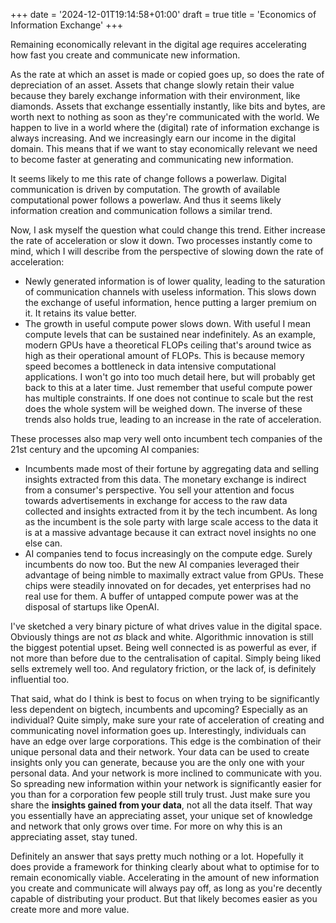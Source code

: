 +++
date = '2024-12-01T19:14:58+01:00'
draft = true
title = 'Economics of Information Exchange'
+++

Remaining economically relevant in the digital age requires accelerating how fast you create and communicate new information.

<!--more-->

As the rate at which an asset is made or copied goes up, so does the rate of depreciation of an asset. Assets that change slowly retain their value because they barely exchange information with their environment, like diamonds. Assets that exchange essentially instantly, like bits and bytes, are worth next to nothing as soon as they're communicated with the world. We happen to live in a world where the (digital) rate of information exchange is always increasing. And we increasingly earn our income in the digital domain. This means that if we want to stay economically relevant we need to become faster at generating and communicating new information.

It seems likely to me this rate of change follows a powerlaw. Digital communication is driven by computation. The growth of available computational power follows a powerlaw. And thus it seems likely information creation and communication follows a similar trend.

Now, I ask myself the question what could change this trend. Either increase the rate of acceleration or slow it down. Two processes instantly come to mind, which I will describe from the perspective of slowing down the rate of acceleration:
- Newly generated information is of lower quality, leading to the saturation of communication channels with useless information. This slows down the exchange of useful information, hence putting a larger premium on it. It retains its value better.
- The growth in useful compute power slows down. With useful I mean compute levels that can be sustained near indefinitely. As an example, modern GPUs have a theoretical FLOPs ceiling that's around twice as high as their operational amount of FLOPs. This is because memory speed becomes a bottleneck in data intensive computational applications. I won't go into too much detail here, but will probably get back to this at a later time. Just remember that useful compute power has multiple constraints. If one does not continue to scale but the rest does the whole system will be weighed down.
The inverse of these trends also holds true, leading to an increase in the rate of acceleration.

These processes also map very well onto incumbent tech companies of the 21st century and the upcoming AI companies:
- Incumbents made most of their fortune by aggregating data and selling insights extracted from this data. The monetary exchange is indirect from a consumer's perspective. You sell your attention and focus towards advertisements in exchange for access to the raw data collected and insights extracted from it by the tech incumbent. As long as the incumbent is the sole party with large scale access to the data it is at a massive advantage because it can extract novel insights no one else can.
- AI companies tend to focus increasingly on the compute edge. Surely incumbents do now too. But the new AI companies leveraged their advantage of being nimble to maximally extract value from GPUs. These chips were steadily innovated on for decades, yet enterprises had no real use for them. A buffer of untapped compute power was at the disposal of startups like OpenAI.

I've sketched a very binary picture of what drives value in the digital space. Obviously things are not _as_ black and white. Algorithmic innovation is still the biggest potential upset. Being well connected is as powerful as ever, if not more than before due to the centralisation of capital. Simply being liked sells extremely well too. And regulatory friction, or the lack of, is definitely influential too.

That said, what do I think is best to focus on when trying to be significantly less dependent on bigtech, incumbents and upcoming? Especially as an individual? Quite simply, make sure your rate of acceleration of creating and communicating novel information goes up. Interestingly, individuals can have an edge over large corporations. This edge is the combination of their unique personal data and their network. Your data can be used to create insights only you can generate, because you are the only one with your personal data. And your network is more inclined to communicate with you. So spreading new information within your network is significantly easier for you than for a corporation few people still truly trust. Just make sure you share the __insights gained from your data__, not all the data itself. That way you essentially have an appreciating asset, your unique set of knowledge and network that only grows over time. For more on why this is an appreciating asset, stay tuned.

Definitely an answer that says pretty much nothing or a lot. Hopefully it does provide a framework for thinking clearly about what to optimise for to remain economically viable. Accelerating in the amount of new information you create and communicate will always pay off, as long as you're decently capable of distributing your product. But that likely becomes easier as you create more and more value.

